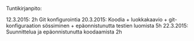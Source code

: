 Tuntikirjanpito:


12.3.2015: 2h Git konfigurointia
20.3.2015: Koodia + luokkakaavio + git-konfiguraation sössiminen + epäonnistunutta testien luomista 5h
22.3.2015: Suunnittelua ja epäonnistunutta koodaamista 2h
